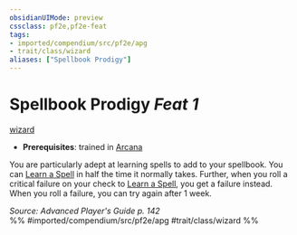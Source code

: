 ```yaml
---
obsidianUIMode: preview
cssclass: pf2e,pf2e-feat
tags:
- imported/compendium/src/pf2e/apg
- trait/class/wizard
aliases: ["Spellbook Prodigy"]
---
```

# Spellbook Prodigy  *Feat 1*  
[wizard](rules/traits/wizard.md)  

- **Prerequisites**: trained in [Arcana](../skills.md#Arcana)

You are particularly adept at learning spells to add to your spellbook. You can [Learn a Spell](learn-a-spell.md) in half the time it normally takes. Further, when you roll a critical failure on your check to [Learn a Spell](learn-a-spell.md), you get a failure instead. When you roll a failure, you can try again after 1 week.

*Source: Advanced Player's Guide p. 142*  
%% #imported/compendium/src/pf2e/apg #trait/class/wizard %%
